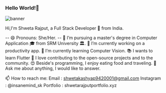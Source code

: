 ### Hello World!👋

![banner](https://github.com/insanemindsk/insanemindsk/assets/60995834/9783f8d4-f684-481b-ad2e-9f27a16d3053)


Hi,I'm Shweta Rajput, a Full Stack Developer 🚀 from India.

-- 😄 Pronouns: She/Her.
-- 💼 I’m pursuing a master's degree in Computer Application 🎓 from SRM University 🏛.
🔭 I’m currently working on a productivity app.
🌱 I’m currently learning Computer Vision.
📚 I wants to learn Flutter
👯 I love contributing to the open-source projects and to the community.
😍 Beside's programming, I enjoy eating food and traveling.
💬 Ask me about anything, I would like to answer.

📫 How to reach me:
Email : shwetakashyap9420001@gmail.com
Instagram : @insanemind_sk
Portfolio : shwetarajputportfolio.xyz
